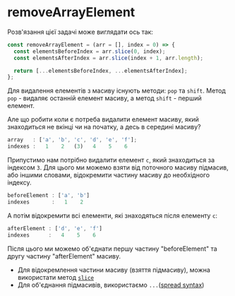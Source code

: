 # removeArrayElement

Розв'язання цієї задачі може виглядати ось так:

```js
const removeArrayElement = (arr = [], index = 0) => {
  const elementsBeforeIndex = arr.slice(0, index);
  const elementsAfterIndex = arr.slice(index + 1, arr.length);

  return [...elementsBeforeIndex, ...elementsAfterIndex];
};
```

Для видалення елементів з масиву існують методи: `pop` та `shift`. 
Метод `pop` - видаляє останній елемент масиву, а метод `shift` - перший елемент.

Але що робити коли є потреба видалити елемент масиву, який знаходиться не вкінці
чи на початку, а десь в середині масиву?

```js
array   : ['a', 'b', 'c', 'd', 'e', 'f'];
indexes :   1    2   (3)   4    5    6
```

Припустимо нам потрібно видалити елемент `c`, який знаходиться за індексом `3`.
Для цього ми можемо взяти від поточного масиву підмасив, або іншими словами,
відокремити частину масиву до необхідного індексу.

```js
beforeElement : ['a', 'b']
indexes       :   1    2
```

А потім відокремити всі елементи, які знаходяться після елементу `c`:

```js
afterElement : ['d', 'e', 'f']
indexes      :   4    5    6
```

Після цього ми можемо об'єднати першу частину "beforeElement" та другу частину 
"afterElement" масиву.

* Для відокремлення частини масиву (взяття підмасиву), можна використати метод [`slice`](https://developer.mozilla.org/en-US/docs/Web/JavaScript/Reference/Global_Objects/Array/slice)
* Для об'єднання підмасивів, використаємо `...`([spread syntax](https://developer.mozilla.org/en-US/docs/Web/JavaScript/Reference/Operators/Spread_syntax))
